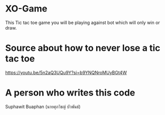 # XO-Game
This Tic tac toe game you will be playing against bot which will only win or draw.

# Source about how to never lose a tic tac toe
https://youtu.be/5n2aQ3UQu9Y?si=b9YNQNroMUyBGt4W

# A person who writes this code
Suphawit Buaphan
(นายศุภวิชญ์ บัวพันธ์)
